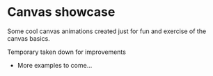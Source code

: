 

# Canvas showcase

Some cool canvas animations created just for fun and exercise of the canvas basics.

Temporary taken down for improvements

- More examples to come...
